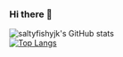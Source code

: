 ### Hi there 👋

![saltyfishyjk's GitHub stats](https://github-readme-stats.vercel.app/api?username=saltyfishyjk&show_icons=true&theme=tokyonight)<br/>
[![Top Langs](https://github-readme-stats.vercel.app/api/top-langs/?username=saltyfishyjk&layout=compact)](https://github.com/saltyfishyjk/github-readme-stats)

<!--
**saltyfishyjk/saltyfishyjk** is a ✨ _special_ ✨ repository because its `README.md` (this file) appears on your GitHub profile.

Here are some ideas to get you started:

- 🔭 I’m currently working on ...
- 🌱 I’m currently learning ...
- 👯 I’m looking to collaborate on ...
- 🤔 I’m looking for help with ...
- 💬 Ask me about ...
- 📫 How to reach me: ...
- 😄 Pronouns: ...
- ⚡ Fun fact: ...
-->
